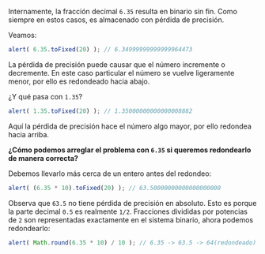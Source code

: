 Internamente, la fracción decimal `6.35` resulta en binario sin fin. Como siempre en estos casos, es almacenado con pérdida de precisión.

Veamos:

```js run
alert( 6.35.toFixed(20) ); // 6.34999999999999964473
```

La pérdida de precisión puede causar que el número incremente o decremente. En este caso particular el número se vuelve ligeramente menor, por ello es redondeado hacia abajo.

¿Y qué pasa con `1.35`?

```js run
alert( 1.35.toFixed(20) ); // 1.35000000000000008882
```

Aquí la pérdida de precisión hace el número algo mayor, por ello redondea hacia arriba.

**¿Cómo podemos arreglar el problema con `6.35` si queremos redondearlo de manera correcta?**

Debemos llevarlo más cerca de un entero antes del redondeo:

```js run
alert( (6.35 * 10).toFixed(20) ); // 63.50000000000000000000
```

Observa que `63.5` no tiene pérdida de precisión en absoluto. Esto es porque la parte decimal `0.5` es realmente `1/2`. Fracciones divididas por potencias de `2` son representadas exactamente en el sistema binario, ahora podemos redondearlo:


```js run
alert( Math.round(6.35 * 10) / 10 ); // 6.35 -> 63.5 -> 64(redondeado) -> 6.4
```
